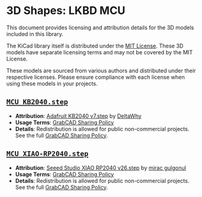 # 3D Shapes: LKBD MCU

This document provides licensing and attribution details for the 3D models included in this library.

The KiCad library itself is distributed under the [MIT License](/LICENSE). These 3D models have separate licensing terms and may not be covered by the MIT License.

These models are sourced from various authors and distributed under their respective licenses. Please ensure compliance with each license when using these models in your projects.

## [`MCU_KB2040.step`](./MCU_KB2040.step)

- **Attribution**: [Adafruit KB2040 v7.step](https://grabcad.com/library/adafruit-kb2040-1) by [DeltaWhy](https://grabcad.com/deltawhy-1)
- **Usage Terms**: [GrabCAD Sharing Policy](https://help.grabcad.com/article/246-how-can-models-be-used-and-shared)
- **Details**: Redistribution is allowed for public non-commercial projects. See the full [GrabCAD Sharing Policy](https://help.grabcad.com/article/246-how-can-models-be-used-and-shared).

## [`MCU_XIAO-RP2040.step`](./MCU_XIAO-RP2040.step)

- **Attribution**: [Seeed Studio XIAO RP2040 v26.step](https://grabcad.com/library/seeed-studio-xiao-rp2040-1) by [mirac gulgonul](https://grabcad.com/mirac.gulgonul-1)
- **Usage Terms**: [GrabCAD Sharing Policy](https://help.grabcad.com/article/246-how-can-models-be-used-and-shared)
- **Details**: Redistribution is allowed for public non-commercial projects. See the full [GrabCAD Sharing Policy](https://help.grabcad.com/article/246-how-can-models-be-used-and-shared).
